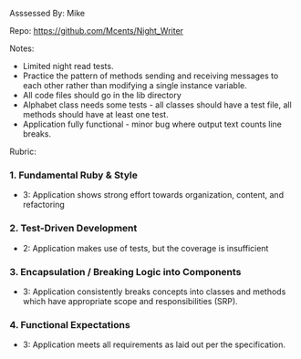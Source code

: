 Asssessed By: Mike

Repo: https://github.com/Mcents/Night_Writer

Notes: 

* Limited night read tests.
* Practice the pattern of methods sending and receiving messages to each other rather than modifying a single instance variable.
* All code files should go in the lib directory
* Alphabet class needs some tests - all classes should have a test file, all methods should have at least one test.
* Application fully functional - minor bug where output text counts line breaks.

Rubric:


### 1. Fundamental Ruby & Style

* 3:  Application shows strong effort towards organization, content, and refactoring

### 2. Test-Driven Development

* 2: Application makes use of tests, but the coverage is insufficient


### 3. Encapsulation / Breaking Logic into Components

* 3: Application consistently breaks concepts into classes and methods which have appropriate scope and responsibilities (SRP).

### 4. Functional Expectations

* 3: Application meets all requirements as laid out per the specification.
